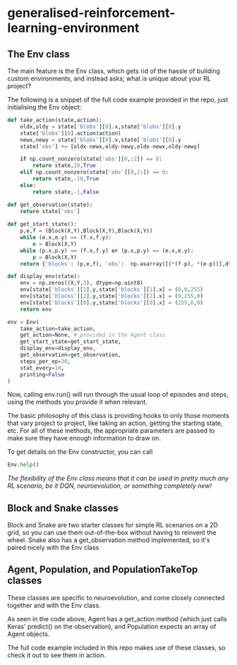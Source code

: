 # generalised-reinforcement-learning-environment
## The Env class
The main feature is the Env class, which gets rid of the hassle of building custom environments, and instead asks; what is unique about your RL project?

The following is a snippet of the full code example provided in the repo, just initialising the Env object:
```python
def take_action(state,action):
    oldx,oldy = state['blobs'][0].x,state['blobs'][0].y
    state['blobs'][0].action(action)
    newx,newy = state['blobs'][0].x,state['blobs'][0].y
    state['obs'] += [oldx-newx,oldy-newy,oldx-newx,oldy-newy]

    if np.count_nonzero(state['obs'][0,:2]) == 0:
        return state,10,True
    elif np.count_nonzero(state['obs'][0,2:]) == 0:
        return state,-10,True
    else:
        return state,-1,False

def get_observation(state):
    return state['obs']
    
def get_start_state():
    p,e,f = (Block(X,Y),Block(X,Y),Block(X,Y))
    while (e.x,e.y) == (f.x,f.y):
        e = Block(X,Y)
    while (p.x,p.y) == (f.x,f.y) or (p.x,p.y) == (e.x,e.y):
        p = Block(X,Y)
    return {'blocks': (p,e,f), 'obs':  np.asarray([(*(f-p), *(e-p))],dtype=np.float)}

def display_env(state):
    env = np.zeros((X,Y,3), dtype=np.uint8)
    env[state['blocks'][1].y,state['blocks'][1].x] = (0,0,255)
    env[state['blocks'][2].y,state['blocks'][2].x] = (0,255,0)
    env[state['blocks'][0].y,state['blocks'][0].x] = (255,0,0)
    return env

env = Env(
    take_action=take_action,
    get_action=None, # provided in the Agent class
    get_start_state=get_start_state,
    display_env=display_env,
    get_observation=get_observation,
    steps_per_ep=30,
    stat_every=10,
    printing=False
)
```
Now, calling env.run() will run through the usual loop of episodes and steps, using the methods you provide it when relevant.

The basic philosophy of this class is providing hooks to only those moments that vary project to project, like taking an action, getting the starting state, etc. For all of these methods, the appropriate parameters are passed to make sure they have enough information to draw on.

To get details on the Env constructor, you can call
```python
Env.help()
```

*The flexibility of the Env class means that it can be used in pretty much any RL scenario, be it DQN, neuroevolution, or something completely new!*

## Block and Snake classes
Block and Snake are two starter classes for simple RL scenarios on a 2D grid, so you can use them out-of-the-box without having to reinvent the wheel. Snake also has a get_observation method implemented, so it's paired nicely with the Env class

## Agent, Population, and PopulationTakeTop classes
These classes are specific to neuroevolution, and come closely connected together and with the Env class.

As seen in the code above, Agent has a get_action method (which just calls Keras' predict() on the observation), and Population expects an array of Agent objects.

The full code example included in this repo makes use of these classes, so check it out to see them in action.

